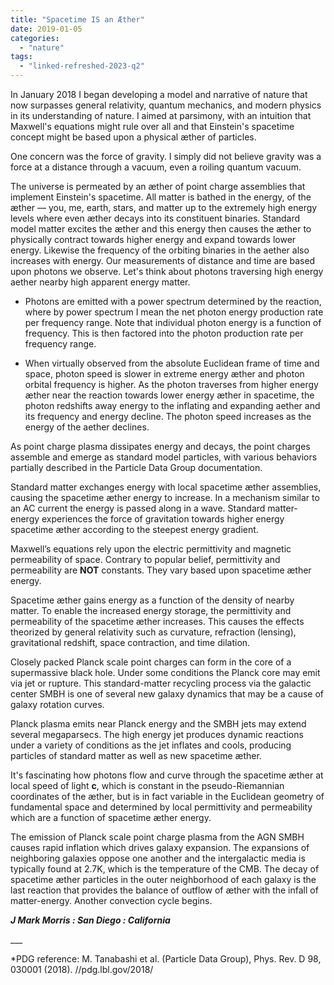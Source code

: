 ```yaml
---
title: "Spacetime IS an Æther"
date: 2019-01-05
categories: 
  - "nature"
tags: 
  - "linked-refreshed-2023-q2"
---
```


In January 2018 I began developing a model and narrative of nature that now surpasses general relativity, quantum mechanics, and modern physics in its understanding of nature. I aimed at parsimony, with an intuition that Maxwell's equations might rule over all and that Einstein's spacetime concept might be based upon a physical æther of particles.

One concern was the force of gravity. I simply did not believe gravity was a force at a distance through a vacuum, even a roiling quantum vacuum.

The universe is permeated by an æther of point charge assemblies that implement Einstein's spacetime. All matter is bathed in the energy, of the æther — you, me, earth, stars, and matter up to the extremely high energy levels where even æther decays into its constituent binaries. Standard model matter excites the æther and this energy then causes the æther to physically contract towards higher energy and expand towards lower energy. Likewise the frequency of the orbiting binaries in the aether also increases with energy. Our measurements of distance and time are based upon photons we observe. Let's think about photons traversing high energy aether nearby high apparent energy matter.

- Photons are emitted with a power spectrum determined by the reaction, where by power spectrum I mean the net photon energy production rate per frequency range. Note that individual photon energy is a function of frequency. This is then factored into the photon production rate per frequency range.

- When virtually observed from the absolute Euclidean frame of time and space, photon speed is slower in extreme energy æther and photon orbital frequency is higher. As the photon traverses from higher energy æther near the reaction towards lower energy æther in spacetime, the photon redshifts away energy to the inflating and expanding aether and its frequency and energy decline. The photon speed increases as the energy of the aether declines.

As point charge plasma dissipates energy and decays, the point charges assemble and emerge as standard model particles, with various behaviors partially described in the Particle Data Group documentation.

Standard matter exchanges energy with local spacetime æther assemblies, causing the spacetime æther energy to increase. In a mechanism similar to an AC current the energy is passed along in a wave. Standard matter-energy experiences the force of gravitation towards higher energy spacetime æther according to the steepest energy gradient.

Maxwell’s equations rely upon the electric permittivity and magnetic permeability of space. Contrary to popular belief, permittivity and permeability are **NOT** constants. They vary based upon spacetime æther energy.

Spacetime æther gains energy as a function of the density of nearby matter. To enable the increased energy storage, the permittivity and permeability of the spacetime æther increases. This causes the effects theorized by general relativity such as curvature, refraction (lensing), gravitational redshift, space contraction, and time dilation.

Closely packed Planck scale point charges can form in the core of a supermassive black hole. Under some conditions the Planck core may emit via jet or rupture. This standard-matter recycling process via the galactic center SMBH is one of several new galaxy dynamics that may be a cause of galaxy rotation curves.

Planck plasma emits near Planck energy and the SMBH jets may extend several megaparsecs. The high energy jet produces dynamic reactions under a variety of conditions as the jet inflates and cools, producing particles of standard matter as well as new spacetime æther.

It's fascinating how photons flow and curve through the spacetime æther at local speed of light **c**, which is constant in the pseudo-Riemannian coordinates of the æther, but is in fact variable in the Euclidean geometry of fundamental space and determined by local permittivity and permeability which are a function of spacetime æther energy.

The emission of Planck scale point charge plasma from the AGN SMBH causes rapid inflation which drives galaxy expansion. The expansions of neighboring galaxies oppose one another and the intergalactic media is typically found at 2.7K, which is the temperature of the CMB. The decay of spacetime æther particles in the outer neighborhood of each galaxy is the last reaction that provides the balance of outflow of æther with the infall of matter-energy. Another convection cycle begins.

**_J Mark Morris : San Diego : California_**

\_\_\_

\*PDG reference: M. Tanabashi et al. (Particle Data Group), Phys. Rev. D 98, 030001 (2018). //pdg.lbl.gov/2018/

